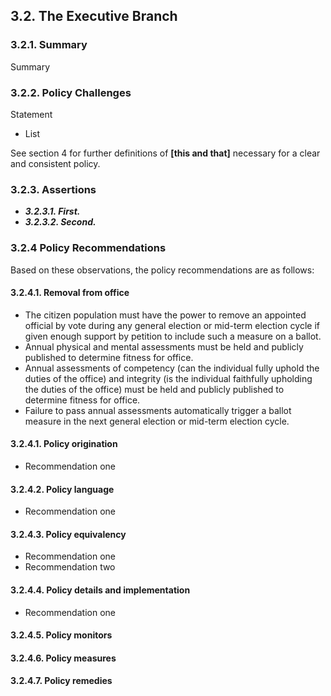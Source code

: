 3.2.  The Executive Branch
--------------------------------------

### 3.2.1.  Summary
Summary

### 3.2.2.  Policy Challenges
Statement

- List

See section 4 for further definitions of **[this and that]** necessary for a clear and consistent policy.

### 3.2.3. Assertions 

-  *__3.2.3.1. First.__*
-  *__3.2.3.2. Second.__*

### 3.2.4  Policy Recommendations
Based on these observations, the policy recommendations are as follows:

#### 3.2.4.1. Removal from office
- The citizen population must have the power to remove an appointed official by vote during any general election or mid-term election cycle if given enough support by petition to include such a measure on a ballot.
- Annual physical and mental assessments must be held and publicly published to determine fitness for office.
- Annual assessments of competency (can the individual fully uphold the duties of the office) and integrity (is the individual faithfully upholding the duties of the office) must be held and publicly published to determine fitness for office.
- Failure to pass annual assessments automatically trigger a ballot measure in the next general election or mid-term election cycle.

#### 3.2.4.1. Policy origination
- Recommendation one

#### 3.2.4.2. Policy language
- Recommendation one

#### 3.2.4.3. Policy equivalency
- Recommendation one
- Recommendation two

#### 3.2.4.4. Policy details and implementation
- Recommendation one

#### 3.2.4.5. Policy monitors 

#### 3.2.4.6. Policy measures

#### 3.2.4.7. Policy remedies

